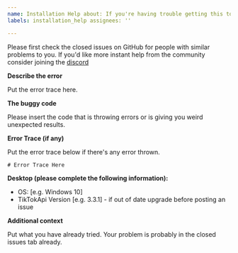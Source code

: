 ```yaml
---
name: Installation Help about: If you're having trouble getting this to run for the first time please use this template title: "[INSTALLATION] - Your error here"
labels: installation_help assignees: ''

---
```


Please first check the closed issues on GitHub for people with similar problems to you. If you'd like more instant help from the community consider joining the [discord](https://discord.gg/yyPhbfma6f)

**Describe the error**

Put the error trace here.

**The buggy code**

Please insert the code that is throwing errors or is giving you weird unexpected results.

**Error Trace (if any)**

Put the error trace below if there's any error thrown.

```
# Error Trace Here
```

**Desktop (please complete the following information):**

- OS: [e.g. Windows 10]
- TikTokApi Version [e.g. 3.3.1] - if out of date upgrade before posting an issue

**Additional context**

Put what you have already tried. Your problem is probably in the closed issues tab already.